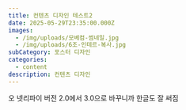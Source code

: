```yaml
---
title: 컨텐츠 디자인 테스트2
date: 2025-05-29T23:35:00.000Z
images:
  - /img/uploads/모베컴-썸네일.jpg
  - /img/uploads/6조-인테르-복사.jpg
subCategory: 포스터 디자인
categories:
  - content
description: 컨텐츠 디자인
---
```

오 넷리파이 버전 2.0에서 3.0으로 바꾸니까 한글도 잘 써짐
